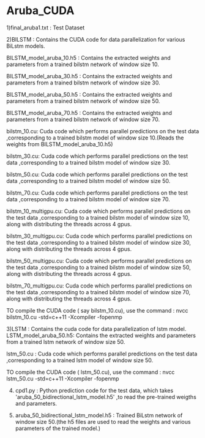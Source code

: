 # Aruba_CUDA

1)final_aruba1.txt : Test Dataset

2)BILSTM : Contains the CUDA code for data parallelization for various BiLstm models.
    
   BILSTM_model_aruba_10.h5 : Contains the extracted weights and parameters from a trained bilstm network of window size 10.
    
   BILSTM_model_aruba_30.h5 : Contains the extracted weights and parameters from a trained bilstm network of window size 30.
    
   BILSTM_model_aruba_50.h5 : Contains the extracted weights and parameters from a trained bilstm network of window size 50.
    
   BILSTM_model_aruba_70.h5 : Contains the extracted weights and parameters from a trained bilstm network of window size 70.
    
   bilstm_10.cu: Cuda code which performs parallel predictions on the test data ,corresponding to a trained bilstm model of window size 10.(Reads the weights from       BILSTM_model_aruba_10.h5) 
   
   bilstm_30.cu: Cuda code which performs parallel predictions on the test data ,corresponding to a trained bilstm model of window size 30. 
   
   bilstm_50.cu: Cuda code which performs parallel predictions on the test data ,corresponding to a trained bilstm model of window size 50. 
   
   bilstm_70.cu: Cuda code which performs parallel predictions on the test data ,corresponding to a trained bilstm model of window size 70. 
   
   bilstm_10_multigpu.cu: Cuda code which performs parallel predictions on the test data ,corresponding to a trained bilstm model of window size 10, along with         distributing the threads across 4 gpus.
   
   bilstm_30_multigpu.cu: Cuda code which performs parallel predictions on the test data ,corresponding to a trained bilstm model of window size 30, along with         distributing the threads across 4 gpus.
   
   bilstm_50_multigpu.cu: Cuda code which performs parallel predictions on the test data ,corresponding to a trained bilstm model of window size 50, along with         distributing the threads across 4 gpus.
   
   bilstm_70_multigpu.cu: Cuda code which performs parallel predictions on the test data ,corresponding to a trained bilstm model of window size 70, along with         distributing the threads across 4 gpus.
  
 TO compile the CUDA code ( say bilstm_10.cu), use the command : nvcc bilstm_10.cu -std=c++11  -Xcompiler -fopenmp
  

3)LSTM : Contains the cuda code for data parallelization of lstm model.
   LSTM_model_aruba_50.h5: Contains the extracted weights and parameters from a trained lstm network of window size 50.
   
   lstm_50.cu : Cuda code which performs parallel predictions on the test data ,corresponding to a trained lstm model of window size 50.
   
TO compile the CUDA code ( lstm_50.cu), use the command : nvcc lstm_50.cu -std=c++11  -Xcompiler -fopenmp
  
4) cpd1.py : Python prediction code for the test data, which takes 'aruba_50_bidirectional_lstm_model.h5' ,to read the pre-trained weigths and parameters.

5) aruba_50_bidirectional_lstm_model.h5 : Trained BiLstm network of window size 50.(the h5 files are used to read the weights and various parameters of the trained model.)
